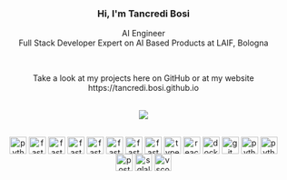 <h3 align="center">Hi, I'm Tancredi Bosi</h3>

<p align="center">AI Engineer<br>Full Stack Developer Expert on AI Based Products at LAIF, Bologna</p>

<br clear="both">

<p align="center">Take a look at my projects here on GitHub or at my website https://tancredi.bosi.github.io</p>

<br clear="both">

<div align="center">
  <img src="https://profile-counter.glitch.me/tancredibosi/count.svg?"  />
</div>

<br clear="both">

<p align="center">
  <img src="https://cdn.jsdelivr.net/gh/devicons/devicon/icons/python/python-original.svg" style="height: 30px; max-width: 30px; vertical-align: middle;" alt="python logo"  />
  <img src="https://cdn.jsdelivr.net/gh/devicons/devicon/icons/pytorch/pytorch-original.svg" style="height: 30px; max-width: 30px; vertical-align: middle;" alt="fastapi logo"  />
  <img src="https://cdn.jsdelivr.net/gh/devicons/devicon/icons/tensorflow/tensorflow-original.svg" style="height: 30px; max-width: 30px; vertical-align: middle;" alt="fastapi logo"  />
  <img src="https://cdn.jsdelivr.net/gh/devicons/devicon/icons/numpy/numpy-original.svg" style="height: 30px; max-width: 30px; vertical-align: middle;" alt="fastapi logo"  />
  <img src="https://cdn.jsdelivr.net/gh/devicons/devicon/icons/opencv/opencv-original.svg" style="height: 30px; max-width: 30px; vertical-align: middle;" alt="fastapi logo"  />
  <img src="https://cdn.jsdelivr.net/gh/devicons/devicon/icons/pandas/pandas-original.svg" style="height: 30px; max-width: 30px; vertical-align: middle;" alt="fastapi logo"  />
  <img src="https://cdn.jsdelivr.net/gh/devicons/devicon/icons/scikitlearn/scikitlearn-original.svg" style="height: 30px; max-width: 30px; vertical-align: middle;" alt="fastapi logo"  />
  <img src="https://cdn.jsdelivr.net/gh/devicons/devicon/icons/fastapi/fastapi-original.svg" style="height: 30px; max-width: 30px; vertical-align: middle;" alt="fastapi logo"  />
  <img src="https://cdn.jsdelivr.net/gh/devicons/devicon/icons/typescript/typescript-original.svg" style="height: 30px; max-width: 30px; vertical-align: middle;" alt="typescript logo"  />
  <img src="https://cdn.jsdelivr.net/gh/devicons/devicon/icons/react/react-original.svg" style="height: 30px; max-width: 30px; vertical-align: middle;" alt="react logo"  />
  <img src="https://cdn.jsdelivr.net/gh/devicons/devicon/icons/docker/docker-original.svg" style="height: 30px; max-width: 30px; vertical-align: middle;" alt="docker logo"  />
  <img src="https://cdn.jsdelivr.net/gh/devicons/devicon/icons/git/git-original.svg" style="height: 30px; max-width: 30px; vertical-align: middle;" alt="git logo"  />
  <img src="https://cdn.jsdelivr.net/gh/devicons/devicon/icons/c/c-original.svg" style="height: 30px; max-width: 30px; vertical-align: middle;" alt="python logo"  />
  <img src="https://cdn.jsdelivr.net/gh/devicons/devicon/icons/amazonwebservices/amazonwebservices-original-wordmark.svg" style="height: 30px; max-width: 30px; vertical-align: middle;" alt="python logo"  />
  <img src="https://cdn.jsdelivr.net/gh/devicons/devicon/icons/postgresql/postgresql-original.svg" style="height: 30px; max-width: 30px; vertical-align: middle;" alt="postgresql logo"  />
  <img src="https://cdn.jsdelivr.net/gh/devicons/devicon/icons/sqlalchemy/sqlalchemy-original.svg" style="height: 30px; max-width: 30px; vertical-align: middle;" alt="sqlalchemy logo"  />
  <img src="https://cdn.jsdelivr.net/gh/devicons/devicon/icons/vscode/vscode-original.svg" style="height: 30px; max-width: 30px; vertical-align: middle;" alt="vscode logo"  />
</p>
